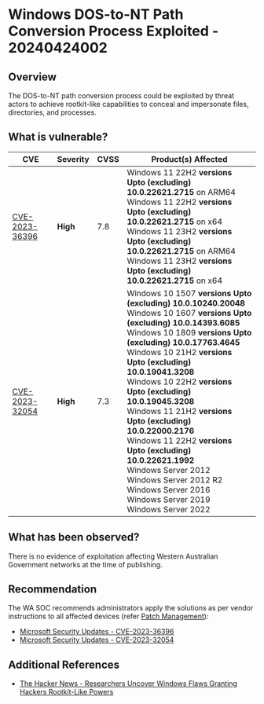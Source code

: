 # Windows DOS-to-NT Path Conversion Process Exploited - 20240424002

## Overview

The DOS-to-NT path conversion process could be exploited by threat actors to achieve rootkit-like capabilities to conceal and impersonate files, directories, and processes.

## What is vulnerable?

| CVE                                                                              | Severity | CVSS | Product(s) Affected                                                                                                                                                                                                                                                                                                                                                                                                                                                                                                                                                                                              |
| -------------------------------------------------------------------------------- | -------- | ---- | ---------------------------------------------------------------------------------------------------------------------------------------------------------------------------------------------------------------------------------------------------------------------------------------------------------------------------------------------------------------------------------------------------------------------------------------------------------------------------------------------------------------------------------------------------------------------------------------------------------------- |
| [CVE-2023-36396](https://nvd.nist.gov/vuln/detail/CVE-2023-36396#range-10049065) | **High** | 7.8  | Windows 11 22H2 **versions Upto (excluding) 10.0.22621.2715** on ARM64 <br> Windows 11 22H2 **versions Upto (excluding) 10.0.22621.2715** on x64 <br> Windows 11 23H2 **versions Upto (excluding) 10.0.22621.2715** on ARM64 <br> Windows 11 23H2 **versions Upto (excluding) 10.0.22621.2715** on x64                                                                                                                                                                                                                                                                                                           |
| [CVE-2023-32054](https://nvd.nist.gov/vuln/detail/CVE-2023-32054#range-9396510)  | **High** | 7.3  | Windows 10 1507 **versions Upto (excluding) 10.0.10240.20048** <br> Windows 10 1607 **versions Upto (excluding) 10.0.14393.6085** <br> Windows 10 1809 **versions Upto (excluding) 10.0.17763.4645** <br> Windows 10 21H2 **versions Upto (excluding) 10.0.19041.3208** <br> Windows 10 22H2 **versions Upto (excluding) 10.0.19045.3208** <br> Windows 11 21H2 **versions Upto (excluding) 10.0.22000.2176** <br> Windows 11 22H2 **versions Upto (excluding) 10.0.22621.1992** <br> Windows Server 2012 <br> Windows Server 2012 R2 <br> Windows Server 2016 <br> Windows Server 2019 <br> Windows Server 2022 |

## What has been observed?

There is no evidence of exploitation affecting Western Australian Government networks at the time of publishing.

## Recommendation

The WA SOC recommends administrators apply the solutions as per vendor instructions to all affected devices (refer [Patch Management](../guidelines/patch-management.md)):

- [Microsoft Security Updates - CVE-2023-36396](https://msrc.microsoft.com/update-guide/vulnerability/CVE-2023-36396)
- [Microsoft Security Updates - CVE-2023-32054](https://msrc.microsoft.com/update-guide/vulnerability/CVE-2023-32054)

## Additional References

- [The Hacker News - Researchers Uncover Windows Flaws Granting Hackers Rootkit-Like Powers](https://thehackernews.com/2024/04/researchers-uncover-windows-flaws.html)

